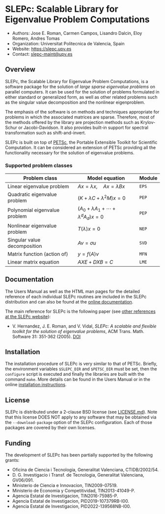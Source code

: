 
SLEPc: Scalable Library for Eigenvalue Problem Computations
===========================================================

- Authors: Jose E. Roman, Carmen Campos, Lisandro Dalcin, Eloy Romero, Andres Tomas
- Organization: Universitat Politecnica de Valencia, Spain
- Website: https://slepc.upv.es
- Contact: slepc-maint@upv.es


Overview
--------

SLEPc, the Scalable Library for Eigenvalue Problem Computations, is a software package for the solution of *large sparse eigenvalue problems* on parallel computers. It can be used for the solution of problems formulated in either standard or generalized form, as well as other related problems such as the singular value decomposition and the nonlinear eigenproblem.

The emphasis of the software is on methods and techniques appropriate for problems in which the associated matrices are sparse. Therefore, most of the methods offered by the library are projection methods such as Krylov-Schur or Jacobi-Davidson. It also provides built-in support for spectral transformation such as shift-and-invert.

SLEPc is built on top of [PETSc](https://petsc.org/), the Portable Extensible Toolkit for Scientific Computation. It can be considered an extension of PETSc providing all the functionality necessary for the solution of eigenvalue problems.

### Supported problem classes

| Problem class                 | Model equation                               | Module |
| ----------------------------- | -------------------------------------------- | ------ |
| Linear eigenvalue problem     | $`Ax=\lambda x,\quad Ax=\lambda Bx`$         | `EPS`  |
| Quadratic eigenvalue problem  | $`(K+\lambda C+\lambda^2M)x=0`$              | `PEP`  |
| Polynomial eigenvalue problem | $`(A_0+\lambda A_1+\cdots+\lambda^dA_d)x=0`$ | `PEP`  |
| Nonlinear eigenvalue problem  | $`T(\lambda)x=0`$                            | `NEP`  |
| Singular value decomposition  | $`Av=\sigma u`$                              | `SVD`  |
| Matrix function (action of)   | $`y=f(A)v`$                                  | `MFN`  |
| Linear matrix equation        | $`AXE+DXB=C`$                                | `LME`  |


Documentation
-------------

The Users Manual as well as the HTML man pages for the detailed reference of each individual SLEPc routines are included in the SLEPc distribution and can also be found at the [online documentation](https://slepc.upv.es/release/documentation).

The main reference for SLEPc is the following paper (see [other references at the SLEPc website](https://slepc.upv.es/release/material)):

- V. Hernandez, J. E. Roman, and V. Vidal, *SLEPc: A scalable and flexible toolkit for the solution of eigenvalue problems*, ACM Trans. Math. Software 31: 351-362 (2005). [DOI](https://doi.org/10.1145%2F1089014.1089019)


Installation
------------

The installation procedure of SLEPc is very similar to that of PETSc. Briefly, the environment variables `$SLEPC_DIR` and `$PETSC_DIR` must be set, then the `configure` script is executed and finally the libraries are built with the command `make`. More details can be found in the Users Manual or in the online [installation instructions](https://slepc.upv.es/release/installation).


License
-------

SLEPc is distributed under a 2-clause BSD license (see [LICENSE.md](LICENSE.md)). Note that this license DOES NOT apply to any software that may be obtained via the `--download-package` option of the SLEPc configuration. Each of those packages are covered by their own licenses.

Funding
-------

The development of SLEPc has been partially supported by the following grants:

- Oficina de Ciencia i Tecnologia, Generalitat Valenciana, CTIDB/2002/54.
- D. G. Investigacio i Transf. de Tecnologia, Generalitat Valenciana, GV06/091.
- Ministerio de Ciencia e Innovacion, TIN2009-07519.
- Ministerio de Economia y Competitividad, TIN2013-41049-P.
- Agencia Estatal de Investigacion, TIN2016-75985-P.
- Agencia Estatal de Investigacion, PID2019-107379RB-I00.
- Agencia Estatal de Investigacion, PID2022-139568NB-I00.

